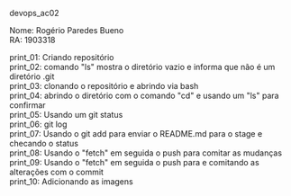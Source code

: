 devops_ac02  

Nome: Rogério Paredes Bueno  
RA: 1903318  
  
print_01: Criando repositório  
print_02: comando "ls" mostra o diretório vazio e informa que não é um diretório .git  
print_03: clonando o repositório  e abrindo via bash  
print_04: abrindo o diretório com o comando "cd" e usando um "ls" para confirmar  
print_05: Usando um git status  
print_06: git log  
print_07: Usando o git add para enviar o README.md para o stage e checando o status  
print_08: Usando o "fetch" em seguida o push para comitar as mudanças  
print_09: Usando o "fetch" em seguida o push para e comitando as alterações com o commit  
print_10: Adicionando as imagens
  
